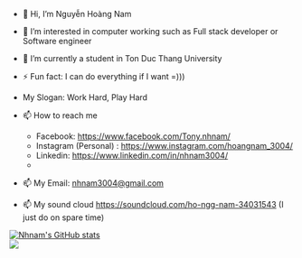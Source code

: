 - 👋 Hi, I’m Nguyễn Hoàng Nam
- 👀 I’m interested in computer working such as Full stack developer or Software engineer
- 🌱 I’m currently a student in Ton Duc Thang University
- ⚡ Fun fact: I can do everything if I want =)))
- My Slogan: Work Hard, Play Hard

- 📫 How to reach me
  + Facebook: https://www.facebook.com/Tony.nhnam/
  + Instagram (Personal) : https://www.instagram.com/hoangnam_3004/
  + Linkedin: https://www.linkedin.com/in/nhnam3004/
  +
- 📫 My Email: nhnam3004@gmail.com
- 📫 My sound cloud https://soundcloud.com/ho-ngg-nam-34031543 (I just do on spare time)


[![Nhnam's GitHub stats](https://github-readme-stats.vercel.app/api?username=nhnam0209&theme=dark)](https://github.com/nhnam0209/github-readme-stats)
<br/>
<img align="center" src="https://github-readme-stats.vercel.app/api/top-langs/?username=nhnam0209&theme=dark" />



